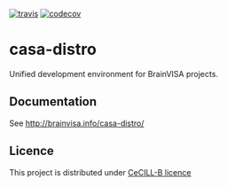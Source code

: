 [![travis](https://travis-ci.com/brainvisa/casa-distro.svg?branch=master)](https://travis-ci.com/brainvisa/casa-distro)
[![codecov](https://codecov.io/gh/brainvisa/casa-distro/branch/master/graph/badge.svg)](https://codecov.io/gh/brainvisa/casa-distro)

# casa-distro
Unified development environment for BrainVISA projects.

## Documentation

See http://brainvisa.info/casa-distro/

## Licence
This project is distributed under [CeCILL-B licence](http://www.cecill.info/licences/Licence_CeCILL-B_V1-en.html)
